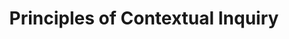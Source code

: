 ---
title: Principles of Contextual Inquiry
layout: default
year: 1997
authors: [ Hugh Beyer, Karen Holtzblatt ]
tags: [ Methods ]
citation: "Hugh Beyer and Karen Holtzblatt. 1997. Contextual Design: Defining Customer-Centered Systems. Morgan Kaufmann Publishers Inc., San Francisco, CA, USA. (Ch 3: Principles of Contextual Inquiry)"
type: Book Chapter
---